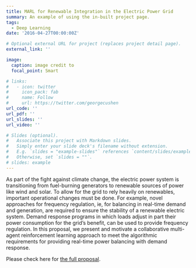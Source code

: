 ```yaml
---
title: MARL for Renewable Integration in the Electric Power Grid
summary: An example of using the in-built project page.
tags:
  - Deep Learning
date: '2016-04-27T00:00:00Z'

# Optional external URL for project (replaces project detail page).
external_link: ''

image:
  caption: image credit to 
  focal_point: Smart

# links:
#   - icon: twitter
#     icon_pack: fab
#     name: Follow
#     url: https://twitter.com/georgecushen
url_code: ''
url_pdf: ''
url_slides: ''
url_video: ''

# Slides (optional).
#   Associate this project with Markdown slides.
#   Simply enter your slide deck's filename without extension.
#   E.g. `slides = "example-slides"` references `content/slides/example-slides.md`.
#   Otherwise, set `slides = ""`.
# slides: example
---
```

As part of the fight against climate change, the electric power system is transitioning from fuel-burning generators to renewable sources of power like wind and solar. To allow for the grid to rely heavily on renewables, important operational changes must be done. For example, novel approaches for frequency regulation, ie, for balancing in real-time demand and generation, are required to ensure the stability of a renewable electric system. Demand response programs in which loads adjust in part their power consumption for the grid’s benefit, can be used to provide frequency regulation. In this proposal, we present and motivate a collaborative multi-agent reinforcement learning approach to meet the algorithmic requirements for providing real-time power balancing with demand response.

Please check here for [the full proposal](https://www.climatechange.ai/papers/neurips2021/71).